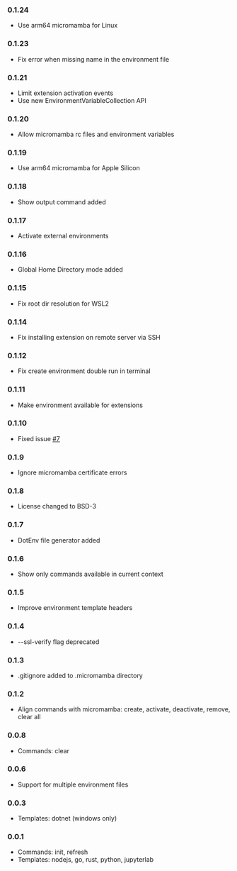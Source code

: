 <!--

Please add your own contribution below inside the Master section
Bug-fixes within the same version aren't needed

## Master

-->
### 0.1.24

* Use arm64 micromamba for Linux

### 0.1.23

* Fix error when missing name in the environment file

### 0.1.21

* Limit extension activation events
* Use new EnvironmentVariableCollection API

### 0.1.20

* Allow micromamba rc files and environment variables

### 0.1.19

* Use arm64 micromamba for Apple Silicon

### 0.1.18

* Show output command added

### 0.1.17

* Activate external environments

### 0.1.16

* Global Home Directory mode added

### 0.1.15

* Fix root dir resolution for WSL2

### 0.1.14

* Fix installing extension on remote server via SSH

### 0.1.12

* Fix create environment double run in terminal

### 0.1.11

* Make environment available for extensions

### 0.1.10

* Fixed issue [#7](https://github.com/mamba-org/vscode-micromamba/issues/7)

### 0.1.9

* Ignore micromamba certificate errors

### 0.1.8

* License changed to BSD-3

### 0.1.7

* DotEnv file generator added

### 0.1.6

* Show only commands available in current context

### 0.1.5

* Improve environment template headers

### 0.1.4

* --ssl-verify flag deprecated

### 0.1.3

* .gitignore added to .micromamba directory

### 0.1.2

* Align commands with micromamba: create, activate, deactivate, remove, clear all

### 0.0.8

* Commands: clear

### 0.0.6

* Support for multiple environment files

### 0.0.3

* Templates: dotnet (windows only)

### 0.0.1

* Commands: init, refresh
* Templates: nodejs, go, rust, python, jupyterlab
